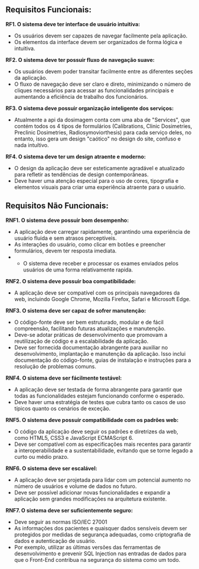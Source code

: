 ## Requisitos Funcionais:

**RF1. O sistema deve ter interface de usuário intuitiva:**
   - Os usuários devem ser capazes de navegar facilmente pela aplicação.
   - Os elementos da interface devem ser organizados de forma lógica e intuitiva.

**RF2. O sistema deve ter possuir fluxo de navegação suave:**
   - Os usuários devem poder transitar facilmente entre as diferentes seções da aplicação.
   - O fluxo de navegação deve ser claro e direto, minimizando o número de cliques necessários para acessar as funcionalidades principais e aumentando a eficiência de trabalho dos funcionários.

**RF3. O sistema deve possuir organização inteligente dos serviços:**
   - Atualmente a api da dosimagem conta com uma aba de "Services", que contém todos os 4 tipos de formulários (Calibrations, Clinic Dosimetries, Preclinic Dosimetries, Radiosymoviorthesis) para cada serviço deles,
      no entanto, isso gera um design "caótico" no design do site, confuso e nada intuítivo.

**RF4. O sistema deve ter um design atraente e moderno:**
   - O design da aplicação deve ser esteticamente agradável e atualizado para refletir as tendências de design contemporâneas.
   - Deve haver uma atenção especial para o uso de cores, tipografia e elementos visuais para criar uma experiência atraente para o usuário.
     
## Requisitos Não Funcionais:

**RNF1. O sistema deve possuir bom desempenho:**
   - A aplicação deve carregar rapidamente, garantindo uma experiência de usuário fluida e sem atrasos perceptíveis.
   - As interações do usuário, como clicar em botões e preencher formulários, devem ter resposta imediata.
   - - O sistema deve receber e processar os exames enviados pelos usuários de uma forma relativamente rapida.

**RNF2. O sistema deve possuir boa compatibilidade:**
   - A aplicação deve ser compatível com os principais navegadores da web, incluindo Google Chrome, Mozilla Firefox, Safari e Microsoft Edge.

**RNF3. O sistema deve ser capaz de sofrer manutenção:**
   - O código-fonte deve ser bem estruturado, modular e de fácil compreensão, facilitando futuras atualizações e manutenção.
   - Deve-se adotar práticas de desenvolvimento que promovam a reutilização de código e a escalabilidade da aplicação.
   - Deve ser fornecida documentação abrangente para auxiliar no desenvolvimento, implantação e manutenção da aplicação. Isso inclui documentação do código-fonte, guias de instalação e instruções para a resolução de problemas comuns.

**RNF4. O sistema deve ser fácilmente testável:**
   - A aplicação deve ser testada de forma abrangente para garantir que todas as funcionalidades estejam funcionando conforme o esperado.
   - Deve haver uma estratégia de testes que cubra tanto os casos de uso típicos quanto os cenários de exceção.

**RNF5. O sistema deve possuir compatibilidade com os padrões web:**
   - O código da aplicação deve seguir os padrões e diretrizes da web, como HTML5, CSS3 e JavaScript ECMAScript 6.
   - Deve ser compatível com as especificações mais recentes para garantir a interoperabilidade e a sustentabilidade, evitando que se torne legado a curto ou médio prazo.

**RNF6. O sistema deve ser escalável:**
   - A aplicação deve ser projetada para lidar com um potencial aumento no número de usuários e volume de dados no futuro.
   - Deve ser possível adicionar novas funcionalidades e expandir a aplicação sem grandes modificações na arquitetura existente.
  
**RNF7. O sistema deve ser suficientemente seguro:**
   - Deve seguir as normas ISO/IEC 27001
   - As informações dos pacientes e quaisquer dados sensíveis devem ser protegidos por medidas de segurança adequadas, como criptografia de dados e autenticação de usuário.
   - Por exemplo, utilizar as últimas versões das ferramentas de desenvolvimento e prevenir SQL Injection nas entradas de dados para que o Front-End contribua na segurança do sistema como um todo.
